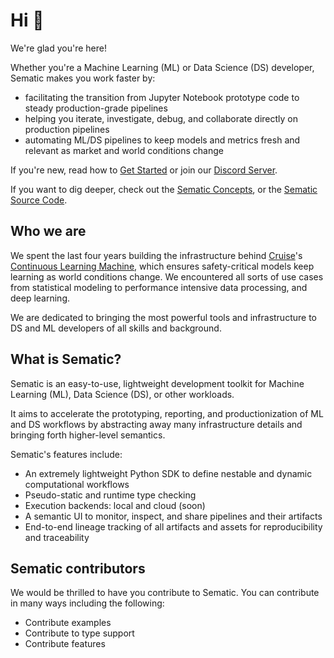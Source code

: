 # Hi 👋

We're glad you're here!

Whether you're a Machine Learning (ML) or Data Science (DS) developer, Sematic
makes you work faster by:

* facilitating the transition from Jupyter Notebook prototype code to steady
  production-grade pipelines
* helping you iterate, investigate, debug, and collaborate directly on
  production pipelines
* automating ML/DS pipelines to keep models and metrics fresh and relevant as
  market and world conditions change

If you're new, read how to [Get Started](get-started.md) or join our [Discord
Server](https://discord.gg/4KZJ6kYVax).

If you want to dig deeper, check out the [Sematic Concepts](concepts.md), or the
[Sematic Source Code](https://github.com/sematic-ai/sematic).

## Who we are

We spent the last four years building the infrastructure behind
[Cruise](https://getcruise.com)'s [Continuous Learning
Machine](https://medium.com/cruise/cruise-continuous-learning-machine-30d60f4c691b),
which ensures safety-critical models keep learning as world conditions change.
We encountered all sorts of use cases from statistical modeling to performance
intensive data processing, and deep learning.

We are dedicated to bringing the most powerful tools and infrastructure to DS
and ML developers of all skills and background.

## What is Sematic?

Sematic is an easy-to-use, lightweight development toolkit for Machine Learning
(ML), Data Science (DS), or other workloads.

It aims to accelerate the prototyping, reporting, and productionization of ML
and DS workflows by abstracting away many infrastructure details and bringing
forth higher-level semantics.

Sematic's features include:

* An extremely lightweight Python SDK to define nestable and dynamic
  computational workflows
* Pseudo-static and runtime type checking
* Execution backends: local and cloud (soon)
* A semantic UI to monitor, inspect, and share pipelines and their artifacts
* End-to-end lineage tracking of all artifacts and assets for reproducibility
  and traceability

## Sematic contributors

We would be thrilled to have you contribute to Sematic. You can contribute in
many ways including the following:

* Contribute examples
* Contribute to type support
* Contribute features